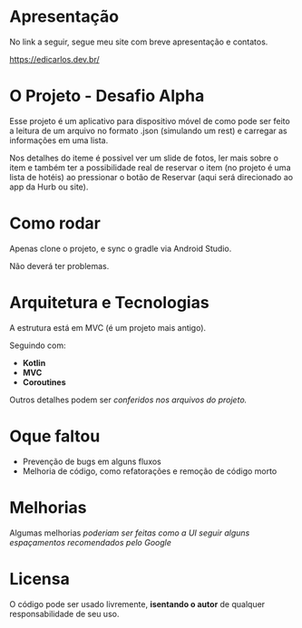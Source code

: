# Apresentação
No link a seguir, segue meu site com breve apresentação e contatos.

https://edicarlos.dev.br/
# O Projeto - Desafio Alpha
Esse projeto é um aplicativo para dispositivo móvel de como pode ser feito a leitura de um arquivo no formato .json (simulando um rest) e carregar as informações em uma lista.

Nos detalhes do iteme é possivel ver um slide de fotos, ler 
mais sobre o item e também ter a possibilidade real de reservar o item (no projeto é uma lista de hotéis) ao pressionar o botão de Reservar (aqui será direcionado ao app da Hurb ou site).

# Como rodar
Apenas clone o projeto, e sync o gradle via Android Studio.

Não deverá ter problemas.
# Arquitetura e Tecnologias
A estrutura está em MVC (é um projeto mais antigo).

Seguindo com: 
- **Kotlin**
- **MVC**
- **Coroutines**

Outros detalhes podem ser _conferidos nos arquivos do projeto._
# Oque faltou
- Prevenção de bugs em alguns fluxos
- Melhoria de código, como refatorações e remoção de código morto

# Melhorias
Algumas melhorias _poderiam ser feitas como a UI seguir alguns espaçamentos recomendados pelo Google_


# Licensa
O código pode ser usado livremente, **isentando o autor** de qualquer responsabilidade de seu uso.

